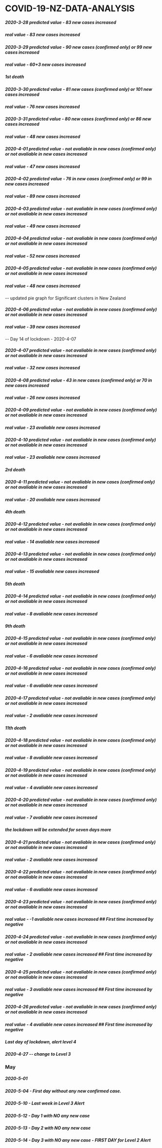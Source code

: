 # COVID-19-NZ-DATA-ANALYSIS

##### 2020-3-28 predicted value - 83 new cases increased
#####           real value      - 83 new cases increased
##### 2020-3-29 predicted value - 90 new cases (confirmed only) or 99 new cases increased
#####          real value       - 60+3 new cases increased
#####           1st death
##### 2020-3-30 predicted value - 81 new cases (confirmed only) or 101 new cases increased
#####          real value       - 76 new cases increased
##### 2020-3-31 predicted value - 80 new cases (confirmed only) or 86 new cases increased
#####          real value       - 48 new cases increased
##### 2020-4-01 predicted value - not avaliable in new cases (confirmed only) or not avaliable in new cases increased
#####          real value       - 47 new cases increased
##### 2020-4-02 predicted value - 76 in new cases (confirmed only) or 99 in new cases increased
#####          real value       - 89 new cases increased
##### 2020-4-03 predicted value - not avaliable in new cases (confirmed only) or not avaliable in new cases increased
#####          real value       - 49 new cases increased
##### 2020-4-04 predicted value - not avaliable in new cases (confirmed only) or not avaliable in new cases increased
#####          real value       - 52 new cases increased
##### 2020-4-05 predicted value - not avaliable in new cases (confirmed only) or not avaliable in new cases increased
#####          real value       - 48 new cases increased
-- updated pie graph for Significant clusters in New Zealand
##### 2020-4-06 predicted value - not avaliable in new cases (confirmed only) or not avaliable in new cases increased
#####          real value       - 39 new cases increased
-- Day 14 of lockdown - 2020-4-07
##### 2020-4-07 predicted value - not avaliable in new cases (confirmed only) or not avaliable in new cases increased
#####          real value       - 32 new cases increased
##### 2020-4-08 predicted value - 43 in new cases (confirmed only) or 70 in new cases increased
#####          real value       - 26 new cases increased
##### 2020-4-09 predicted value - not avaliable in new cases (confirmed only) or not avaliable in new cases increased
#####          real value       - 23 avaliable new cases increased
##### 2020-4-10 predicted value - not avaliable in new cases (confirmed only) or not avaliable in new cases increased
#####          real value       - 23 avaliable new cases increased
#####          2rd death
##### 2020-4-11 predicted value - not avaliable in new cases (confirmed only) or not avaliable in new cases increased
#####          real value       - 20 avaliable new cases increased
#####          4th death
##### 2020-4-12 predicted value - not avaliable in new cases (confirmed only) or not avaliable in new cases increased
#####          real value       - 14 avaliable new cases increased
##### 2020-4-13 predicted value - not avaliable in new cases (confirmed only) or not avaliable in new cases increased
#####          real value       - 15 avaliable new cases increased
#####          5th death
##### 2020-4-14 predicted value - not avaliable in new cases (confirmed only) or not avaliable in new cases increased
#####          real value       - 8 avaliable new cases increased
#####          9th death
##### 2020-4-15 predicted value - not avaliable in new cases (confirmed only) or not avaliable in new cases increased
#####          real value       - 6 avaliable new cases increased
##### 2020-4-16 predicted value - not avaliable in new cases (confirmed only) or not avaliable in new cases increased
#####          real value       - 6 avaliable new cases increased
##### 2020-4-17 predicted value - not avaliable in new cases (confirmed only) or not avaliable in new cases increased
#####          real value       - 2 avaliable new cases increased
#####          11th death
##### 2020-4-18 predicted value - not avaliable in new cases (confirmed only) or not avaliable in new cases increased
#####          real value       - 8 avaliable new cases increased
##### 2020-4-19 predicted value - not avaliable in new cases (confirmed only) or not avaliable in new cases increased
#####          real value       - 4 avaliable new cases increased
##### 2020-4-20 predicted value - not avaliable in new cases (confirmed only) or not avaliable in new cases increased
#####          real value       - 7 avaliable new cases increased
##### the lockdown will be extended for seven days more

##### 2020-4-21 predicted value - not avaliable in new cases (confirmed only) or not avaliable in new cases increased
#####          real value       - 2 avaliable new cases increased
##### 2020-4-22 predicted value - not avaliable in new cases (confirmed only) or not avaliable in new cases increased
#####          real value       - 6 avaliable new cases increased
##### 2020-4-23 predicted value - not avaliable in new cases (confirmed only) or not avaliable in new cases increased
#####          real value       - -1 avaliable new cases increased ## First time increased by negative
##### 2020-4-24 predicted value - not avaliable in new cases (confirmed only) or not avaliable in new cases increased
#####          real value       - 2 avaliable new cases increased ## First time increased by negative
##### 2020-4-25 predicted value - not avaliable in new cases (confirmed only) or not avaliable in new cases increased
#####          real value       - 3 avaliable new cases increased ## First time increased by negative
##### 2020-4-26 predicted value - not avaliable in new cases (confirmed only) or not avaliable in new cases increased
#####          real value       - 4 avaliable new cases increased ## First time increased by negative
##### Last day of lockdown, alert level 4
##### 2020-4-27 -- change to Level 3

### May
##### 2020-5-01

##### 2020-5-04 - First day without any new confirmed case.
##### 2020-5-10 - Last week in Level 3 Alert
##### 2020-5-12 - Day 1 with NO any new case 
##### 2020-5-13 - Day 2 with NO any new case 
##### 2020-5-14 - Day 3 with NO any new case - FIRST DAY for Level 2 Alert

